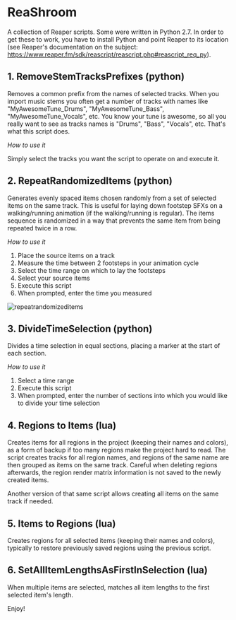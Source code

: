 # ReaShroom
A collection of Reaper scripts. 
Some were written in Python 2.7. In order to get these to work, you have to install Python and point Reaper to its location (see Reaper's documentation on the subject: https://www.reaper.fm/sdk/reascript/reascript.php#reascript_req_py).

## 1. RemoveStemTracksPrefixes (python)

Removes a common prefix from the names of selected tracks. When you import music stems you often get a number of tracks with names like "MyAwesomeTune_Drums", "MyAwesomeTune_Bass", "MyAwesomeTune_Vocals", etc. You know your tune is awesome, so all you really want to see as tracks names is "Drums", "Bass", "Vocals", etc. That's what this script does.

*How to use it*

Simply select the tracks you want the script to operate on and execute it.

## 2. RepeatRandomizedItems (python)

Generates evenly spaced items chosen randomly from a set of selected items on the same track. This is useful for laying down footstep SFXs on a walking/running animation (if the walking/running is regular). The items sequence is randomized in a way that prevents the same item from being repeated twice in a row.

*How to use it*

1. Place the source items on a track
2. Measure the time between 2 footsteps in your animation cycle
3. Select the time range on which to lay the footsteps
4. Select your source items
5. Execute this script
6. When prompted, enter the time you measured

![repeatrandomizeditems](https://user-images.githubusercontent.com/5003391/43946914-e4ef0c30-9c86-11e8-9202-a846ab055734.gif)

## 3. DivideTimeSelection (python)

Divides a time selection in equal sections, placing a marker at the start of each section.

*How to use it*

1. Select a time range
2. Execute this script
3. When prompted, enter the number of sections into which you would like to divide your time selection

## 4. Regions to Items (lua)

Creates items for all regions in the project (keeping their names and colors), as a form of backup if too many regions make the project hard to read. The script creates tracks for all region names, and regions of the same name are then grouped as items on the same track. Careful when deleting regions afterwards, the region render matrix information is not saved to the newly created items.

Another version of that same script allows creating all items on the same track if needed.

## 5. Items to Regions (lua)

Creates regions for all selected items (keeping their names and colors), typically to restore previously saved regions using the previous script.

## 6. SetAllItemLengthsAsFirstInSelection (lua)

When multiple items are selected, matches all item lengths to the first selected item's length.

Enjoy!
